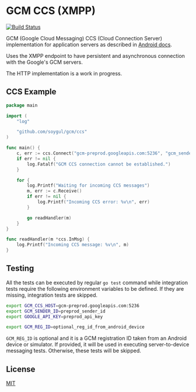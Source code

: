 GCM CCS (XMPP)
==============

[![Build Status](https://travis-ci.org/nbusy/gcm.svg?branch=master)](https://travis-ci.org/nbusy/gcm)

GCM (Google Cloud Messaging) CCS (Cloud Connection Server) implementation for application servers as described in [Android docs](https://developer.android.com/google/gcm/ccs.html).

Uses the XMPP endpoint to have persistent and asynchronous connection with the Google's GCM servers.

The HTTP implementation is a work in progress.

CCS Example
-----------

```go
package main

import (
	"log"

	"github.com/soygul/gcm/ccs"
)

func main() {
	c, err := ccs.Connect("gcm-preprod.googleapis.com:5236", "gcm_sender_id", "gcm_api_key", true)
	if err != nil {
		log.Fatalf("GCM CCS connection cannot be established.")
	}

	for {
		log.Printf("Waiting for incoming CCS messages")
		m, err := c.Receive()
		if err != nil {
			log.Printf("Incoming CCS error: %v\n", err)
		}

		go readHandler(m)
	}
}

func readHandler(m *ccs.InMsg) {
	log.Printf("Incoming CCS message: %v\n", m)
}
```

Testing
-------

All the tests can be executed by regular `go test` command while integration tests require the following environment variables to be defined. If they are missing, integration tests are skipped.

```bash
export GCM_CCS_HOST=gcm-preprod.googleapis.com:5236
export GCM_SENDER_ID=preprod_sender_id
export GOOGLE_API_KEY=preprod_api_key

export GCM_REG_ID=optional_reg_id_from_android_device
```

`GCM_REG_ID` is optional and it is a GCM registration ID taken from an Android device or simulator. If provided, it will be used in executing server-to-device messaging tests. Otherwise, these tests will be skipped.

License
-------

[MIT](LICENSE)

